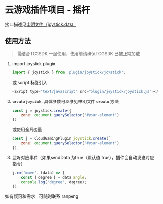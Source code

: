 # 云游戏插件项目 - 摇杆

接口描述见[申明文件（joystick.d.ts）](./joystick.d.ts)

## 使用方法

> 需结合TCGSDK 一起使用，使用前请确保TCGSDK 已被正常加载

1. import joystick plugin 

    ```javascript
    import { joystick } from 'plugin/joystick/joystick';
    ```
    或 script 标签引入
    ```javascript
    <script type="text/javascript" src="plugin/joystick/joystick.js"></script>
    ```

2. create joystick, 具体参数可以参见申明文件 create 方法

    ```javascript
    const j = joystick.create({
        zone: document.querySelector('#your-element')
    });
    ```
    或使用全局变量
    ```javascript
    const j = CloudGamingPlugin.joystick.create({
        zone: document.querySelector('#your-element')
    });
    ```

3. 监听对应事件（如果sendData 为true（默认值 true），插件会自动发送对应指令）

    ```javascript
    j.on('move', (data) => {
        const { degree } = data.angle;
        console.log('degree', degree);
    });
    ```


如有疑问和需求，可随时联系 ranpeng